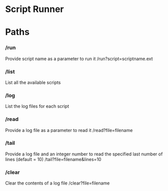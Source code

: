 # Script Runner

# Paths
### /run
Provide script name as a parameter to run it
/run?script=scriptname.ext
### /list
List all the available scripts
### /log
List the log files for each script
### /read
Provide a log file as a parameter to read it
/read?file=filename
### /tail
Provide a log file and an integer number to read the specified last number of lines (default = 10)
/tail?file=filename&lines=10
### /clear
Clear the contents of a log file
/clear?file=filename
